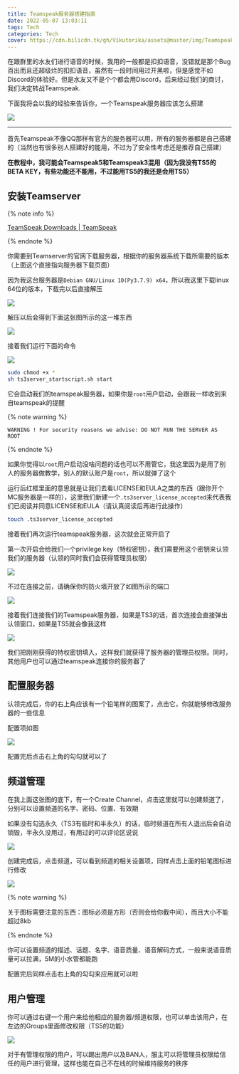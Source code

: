 ```yaml
---
title: Teamspeak服务器搭建指南
date: 2022-05-07 13:03:11
tags: Tech
categories: Tech
cover: https://cdn.bilicdn.tk/gh/Vikutorika/assets@master/img/Teamspeak-Server/TeamSpeak-20220507-173159.png?download=true
---
```


在跟群里的水友们进行语音的时候，我用的一般都是扣扣语音，没错就是那个Bug百出而且还超级烂的扣扣语音，虽然有一段时间用过开黑啦，但是感觉不如Discord的体验好。但是水友又不是个个都会用Discord，后来经过我们的商讨，我们决定转战Teamspeak.

下面我将会以我的经验来告诉你，一个Teamspeak服务器应该怎么搭建

![](https://cdn.bilicdn.tk/gh/Vikutorika/assets@master/img/Teamspeak-Server/TeamSpeak-20220507-173159.png?download=true)

---

首先Teamspeak不像QQ那样有官方的服务器可以用，所有的服务器都是自己搭建的（当然也有很多别人搭建好的能用，不过为了安全性考虑还是推荐自己搭建）

**在教程中，我可能会Teamspeak5和Teamspeak3混用（因为我没有TS5的BETA KEY，有些功能还不能用，不过能用TS5的我还是会用TS5）**

## 安装Teamserver

{% note info %}

[TeamSpeak Downloads | TeamSpeak](https://teamspeak.com/en/downloads/#server)

{% endnote %}

你需要到Teamserver的官网下载服务器，根据你的服务器系统下载所需要的版本（上面这个直接指向服务器下载页面）

因为我这台服务器是`Debian GNU/Linux 10(Py3.7.9) x64`，所以我这里下载linux 64位的版本，下载完以后直接解压

![](https://cdn.bilicdn.tk/gh/Vikutorika/assets@master/img/Teamspeak-Server/msedge-20220507-194553.png)

解压以后会得到下面这张图所示的这一堆东西

![](https://cdn.bilicdn.tk/gh/Vikutorika/assets@master/img/Teamspeak-Server/msedge-20220507-194731.png)

接着我们运行下面的命令

![](https://cdn.bilicdn.tk/gh/Vikutorika/assets@master/img/Teamspeak-Server/msedge-20220507-195059.png)

```bash
sudo chmod +x *
sh ts3server_startscript.sh start
```

它会启动我们的teamspeak服务器，如果你是`root`用户启动，会跟我一样收到来自teamspeak的提醒

{% note warning %}

`WARNING ! For security reasons we advise: DO NOT RUN THE SERVER AS ROOT`

{% endnote %}

如果你觉得以`root`用户启动没啥问题的话也可以不用管它，我这里因为是用了别人的服务器做教学，别人的默认账户是`root`，所以就弹了这个

运行后红框里面的意思就是让我们去看LICENSE和EULA之类的东西（跟你开个MC服务器是一样的），这里我们新建一个`.ts3server_license_accepted`来代表我们已阅读并同意LICENSE和EULA（请认真阅读后再进行此操作）

```bash
touch .ts3server_license_accepted
```

接着我们再次运行teamspeak服务器，这次就会正常开启了

第一次开启会给我们一个privilege key（特权密钥），我们需要用这个密钥来认领我们的服务器（认领的同时我们会获得管理员权限）

![](https://cdn.bilicdn.tk/gh/Vikutorika/assets@master/img/Teamspeak-Server/msedge-20220507-195914.png)

不过在连接之前，请确保你的防火墙开放了如图所示的端口

![](https://cdn.bilicdn.tk/gh/Vikutorika/assets@master/img/Teamspeak-Server/msedge-20220507-195653.png)

接着我们连接我们的Teamspeak服务器，如果是TS3的话，首次连接会直接弹出认领窗口，如果是TS5就会像我这样

![](https://cdn.bilicdn.tk/gh/Vikutorika/assets@master/img/Teamspeak-Server/TeamSpeak-20220507-195953.png)

我们把刚刚获得的特权密钥填入，这样我们就获得了服务器的管理员权限。同时，其他用户也可以通过teamspeak连接你的服务器了

## 配置服务器

认领完成后，你的右上角应该有一个铅笔样的图案了，点击它，你就能够修改服务器的一些信息

配置项如图

![](https://cdn.bilicdn.tk/gh/Vikutorika/assets@master/img/Teamspeak-Server/TeamSpeak-20220507-200501.png)

配置完后点击右上角的勾勾就可以了

## 频道管理

在我上面这张图的底下，有一个Create Channel，点击这里就可以创建频道了，分别可以设置频道的名字、密码、位置、有效期

如果没有勾选永久（TS3有临时和半永久）的话，临时频道在所有人退出后会自动销毁，半永久没用过，有用过的可以评论区说说

![](https://cdn.bilicdn.tk/gh/Vikutorika/assets@master/img/Teamspeak-Server/TeamSpeak-20220507-200630.png)

创建完成后，点击频道，可以看到频道的相关设置项，同样点击上面的铅笔图标进行修改

![](https://cdn.bilicdn.tk/gh/Vikutorika/assets@master/img/Teamspeak-Server/TeamSpeak-20220507-200824.png)

{% note warning %}

关于图标需要注意的东西：图标必须是方形（否则会给你截中间），而且大小不能超过8kb

{% endnote %}

你可以设置频道的描述、话题、名字、语音质量、语音解码方式，一般来说语音质量可以拉满，5M的小水管都能跑

配置完后同样点击右上角的勾勾来应用就可以啦

## 用户管理

你可以通过右键一个用户来给他相应的服务器/频道权限，也可以单击该用户，在左边的Groups里面修改权限（TS5的功能）

![](https://cdn.bilicdn.tk/gh/Vikutorika/assets@master/img/Teamspeak-Server/TeamSpeak-20220507-201113.png)

对于有管理权限的用户，可以踢出用户以及BAN人，服主可以将管理员权限给信任的用户进行管理，这样也能在自己不在线的时候维持服务的秩序
